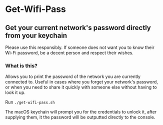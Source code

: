 # Get-Wifi-Pass

## Get your current network's password directly from your keychain

Please use this responsibly. If someone does not want you to know their Wi-Fi password, be a decent person and respect their wishes.

### What is this?

Allows you to print the password of the network you are currently connected to. Useful in cases where you forget your network's password, or when you need to share it quickly with someone else without having to look it up.

Run `./get-wifi-pass.sh`

The macOS keychain will prompt you for the credentials to unlock it, after supplying them, it the password wlll be outputted directly to the console.